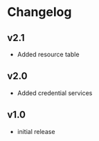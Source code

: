 # Changelog

## v2.1

- Added resource table

## v2.0

- Added credential services

## v1.0

- initial release